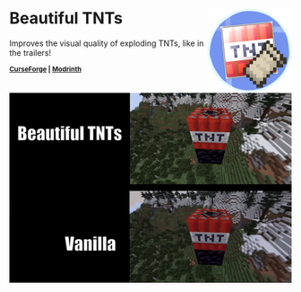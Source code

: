 # Beautiful TNTs <img src="src/main/resources/assets/beautifultnts/icon.png" align="right" width=150>

Improves the visual quality of exploding TNTs, like in the trailers!

<sup>**[CurseForge](https://www.curseforge.com/minecraft/mc-mods/beautifultnts) | [Modrinth](https://modrinth.com/mod/beautifultnts)**</sup>

<img src="beautifultnts.gif">